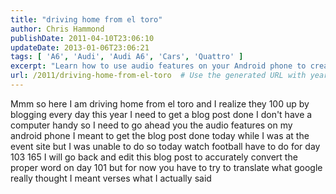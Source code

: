 ```yaml
---
title: "driving home from el toro"
author: Chris Hammond
publishDate: 2011-04-10T23:06:10
updateDate: 2013-01-06T23:06:21
tags: [ 'A6', 'Audi', 'Audi A6', 'Cars', 'Quattro' ]
excerpt: "Learn how to use audio features on your Android phone to create blog posts on the go! Drive traffic with consistent daily blogging for better SEO results."
url: /2011/driving-home-from-el-toro  # Use the generated URL with year
---
```

Mmm so here I am driving home from el toro and I realize they 100 up by blogging every day this year I need to get a blog post done I don't have a computer handy so I need to go ahead you the audio features on my android phone I meant to get the blog post done today while I was at the event site but I was unable to do so today watch football have to do for day 103 165 I will go back and edit this blog post to accurately convert the proper word on day 101 but for now you have to try to translate what google really thought I meant verses what I actually said

